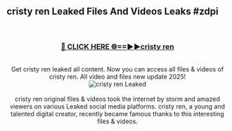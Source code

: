 ## cristy ren Leaked Files And Videos Leaks #zdpi
<br>
<div align="center">
<h3><a href="https://watchclip.my.id/cristy ren" rel="nofollow">🔴 CLICK HERE 🌐==►►cristy ren</a></h3>
<br>
Get cristy ren leaked all content. Now you can access all files & videos of cristy ren. All video and files new update 2025!
<br>
<a href="https://watchclip.my.id/cristy ren" rel="nofollow" data-target="animated-image.originalLink"><img src="https://i.ibb.co.com/WyWwxjT/player-gif2.gif" alt="cristy ren Leaked" style="max-width: 100%; display: inline-block;" data-target="animated-image.originalImage"></a>
<br><br>
cristy ren original files & videos took the internet by storm and amazed viewers on various Leaked social media platforms. cristy ren, a young and talented digital creator, recently became famous thanks to this interesting files & videos.
</div>
<br>